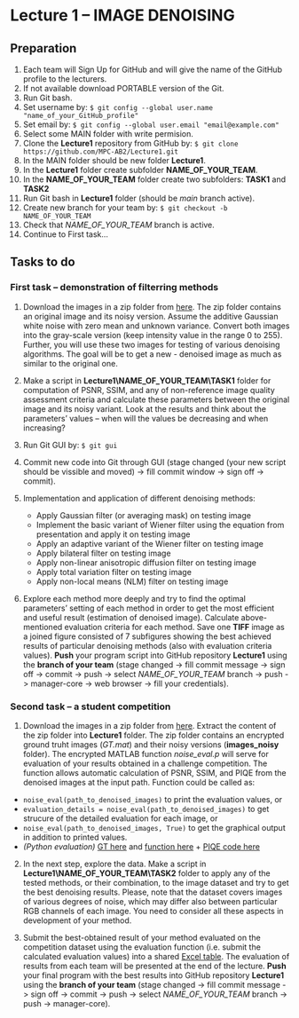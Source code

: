 # Lecture 1 – IMAGE DENOISING

## Preparation

1. Each team will Sign Up for GitHub and will give the name of the GitHub profile to the lecturers.
2. If not available download PORTABLE version of the Git.
3. Run Git bash.
4. Set username by: `$ git config --global user.name "name_of_your_GitHub_profile"`
5. Set email by: `$ git config --global user.email "email@example.com"`
6. Select some MAIN folder with write permision.
7. Clone the **Lecture1** repository from GitHub by: `$ git clone https://github.com/MPC-AB2/Lecture1.git`
8. In the MAIN folder should be new folder **Lecture1**.
9. In the **Lecture1** folder create subfolder **NAME_OF_YOUR_TEAM**.
10. In the **NAME_OF_YOUR_TEAM** folder create two subfolders: **TASK1** and **TASK2**
11. Run Git bash in **Lecture1** folder (should be *main* branch active).
12. Create new branch for your team by: `$ git checkout -b NAME_OF_YOUR_TEAM`
13. Check that  *NAME_OF_YOUR_TEAM* branch is active.
14. Continue to First task...

## Tasks to do

### First task – demonstration of filterring methods

1. Download the images in a zip folder from [here](https://www.vut.cz/www_base/vutdisk.php?i=283822a7cc). The zip folder contains an original image and its noisy version. Assume the additive Gaussian white noise with zero mean and unknown variance. Convert both images into the gray-scale version (keep intensity value in the range 0 to 255). Further, you will use these two images for testing of various denoising algorithms. The goal will be to get a new - denoised image as much as similar to the original one.

2. Make a script in **Lecture1\NAME_OF_YOUR_TEAM\TASK1** folder for computation of PSNR, SSIM, and any of non-reference image quality assessment criteria and calculate these parameters between the original image and its noisy variant. Look at the results and think about the parameters’ values – when will the values be decreasing and when increasing?

3. Run Git GUI by: `$ git gui`
4. Commit new code into Git through GUI (stage changed (your new script should be vissible and moved) -> fill commit window -> sign off -> commit).

5. Implementation and application of different denoising methods:
   * Apply Gaussian filter (or averaging mask) on testing image
   * Implement the basic variant of Wiener filter using the equation from presentation and apply it on testing image
   * Apply an adaptive variant of the Wiener filter on testing image
   * Apply bilateral filter on testing image
   * Apply non-linear anisotropic diffusion filter on testing image
   * Apply total variation filter on testing image
   * Apply non-local means (NLM) filter on testing image

6. Explore each method more deeply and try to find the optimal parameters’ setting of each method in order to get the most efficient and useful result (estimation of denoised image). Calculate above-mentioned evaluation criteria for each method. Save one **TIFF** image as a joined figure consisted of 7 subfigures showing the best achieved results of particular denoising methods (also with evaluation criteria values). **Push** your program script into GitHub repository **Lecture1** using the **branch of your team** (stage changed -> fill commit message -> sign off -> commit -> push -> select *NAME_OF_YOUR_TEAM* branch -> push -> manager-core -> web browser -> fill your credentials).

### Second task – a student competition

1. Download the images in a zip folder from [here](https://www.vut.cz/www_base/vutdisk.php?i=283824a5ed). Extract the content of the zip folder into **Lecture1** folder. The zip folder contains an encrypted ground truht images (*GT.mat*) and their noisy versions (**images_noisy** folder). The encrypted MATLAB function *noise_eval.p* will serve for evaluation of your results obtained in a challenge competition. The function allows automatic calculation of PSNR, SSIM, and PIQE from the denoised images at the input path. Function could be called as:

* `noise_eval(path_to_denoised_images)` to print the evaluation values, or
* `evaluation_details = noise_eval(path_to_denoised_images)` to get strucure of the detailed evaluation for each image, or
* `noise_eval(path_to_denoised_images, True)` to get the graphical output in addition to printed values.
* *(Python evaluation)* [GT here](https://www.vut.cz/www_base/vutdisk.php?i=283995a2ca) and [function here](https://www.vut.cz/www_base/vutdisk.php?i=283996aed8) + [PIQE code here](https://github.com/buyizhiyou/NRVQA/blob/master/piqe.py)

2. In the next step, explore the data. Make a script in **Lecture1\NAME_OF_YOUR_TEAM\TASK2** folder to apply any of the tested methods, or their combination, to the image dataset and try to get the best denoising results. Please, note that the dataset covers images of various degrees of noise, which may differ also between particular RGB channels of each image. You need to consider all these aspects in development of your method.

3. Submit the best-obtained result of your method evaluated on the competition dataset using the evaluation function (i.e. submit the calculated evaluation values) into a shared [Excel table](https://docs.google.com/spreadsheets/d/1W-kq6u11Wf8HGYT3mj8hwNaUwhdwMoKl/edit?usp=sharing&ouid=104533478166360687639&rtpof=true&sd=true). The evaluation of results from each team will be presented at the end of the lecture. **Push** your final program with the best results into GitHub repository **Lecture1** using the **branch of your team** (stage changed -> fill commit message -> sign off -> commit -> push -> select *NAME_OF_YOUR_TEAM* branch -> push -> manager-core).
